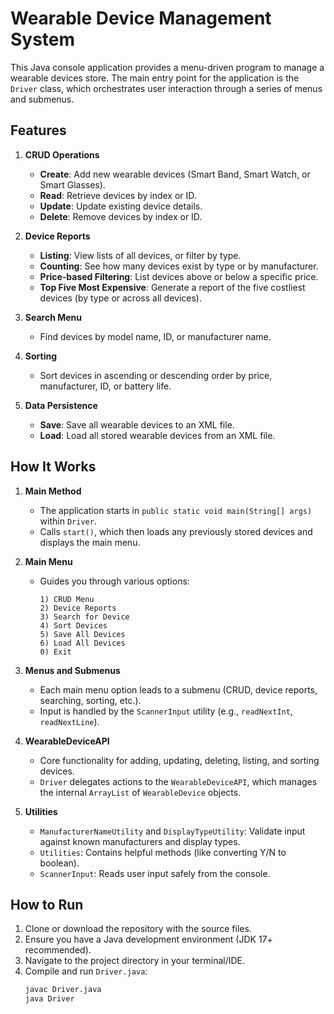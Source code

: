 # Wearable Device Management System

This Java console application provides a menu-driven program to manage a wearable devices store. The main entry point for the application is the `Driver` class, which orchestrates user interaction through a series of menus and submenus.  

## Features

1. **CRUD Operations**  
   - **Create**: Add new wearable devices (Smart Band, Smart Watch, or Smart Glasses).  
   - **Read**: Retrieve devices by index or ID.  
   - **Update**: Update existing device details.  
   - **Delete**: Remove devices by index or ID.

2. **Device Reports**  
   - **Listing**: View lists of all devices, or filter by type.  
   - **Counting**: See how many devices exist by type or by manufacturer.  
   - **Price-based Filtering**: List devices above or below a specific price.  
   - **Top Five Most Expensive**: Generate a report of the five costliest devices (by type or across all devices).

3. **Search Menu**  
   - Find devices by model name, ID, or manufacturer name.

4. **Sorting**  
   - Sort devices in ascending or descending order by price, manufacturer, ID, or battery life.

5. **Data Persistence**  
   - **Save**: Save all wearable devices to an XML file.  
   - **Load**: Load all stored wearable devices from an XML file.

## How It Works

1. **Main Method**  
   - The application starts in `public static void main(String[] args)` within `Driver`.  
   - Calls `start()`, which then loads any previously stored devices and displays the main menu.

2. **Main Menu**  
   - Guides you through various options:
     ```
     1) CRUD Menu
     2) Device Reports
     3) Search for Device
     4) Sort Devices
     5) Save All Devices
     6) Load All Devices
     0) Exit
     ```

3. **Menus and Submenus**  
   - Each main menu option leads to a submenu (CRUD, device reports, searching, sorting, etc.).  
   - Input is handled by the `ScannerInput` utility (e.g., `readNextInt`, `readNextLine`).

4. **WearableDeviceAPI**  
   - Core functionality for adding, updating, deleting, listing, and sorting devices.  
   - `Driver` delegates actions to the `WearableDeviceAPI`, which manages the internal `ArrayList` of `WearableDevice` objects.

5. **Utilities**  
   - `ManufacturerNameUtility` and `DisplayTypeUtility`: Validate input against known manufacturers and display types.  
   - `Utilities`: Contains helpful methods (like converting Y/N to boolean).  
   - `ScannerInput`: Reads user input safely from the console.

## How to Run

1. Clone or download the repository with the source files.  
2. Ensure you have a Java development environment (JDK 17+ recommended).  
3. Navigate to the project directory in your terminal/IDE.  
4. Compile and run `Driver.java`:
   ```bash
   javac Driver.java
   java Driver
